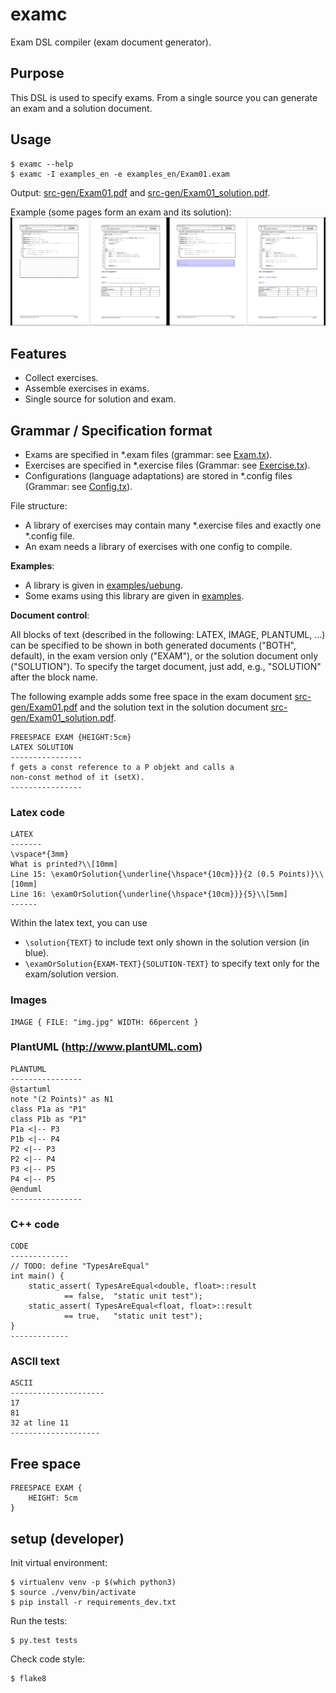 # examc
Exam DSL compiler (exam document generator).

## Purpose
This DSL is used to specify exams. From a single source
you can generate an exam and a solution document.

## Usage

    $ examc --help
    $ examc -I examples_en -e examples_en/Exam01.exam

Output: [src-gen/Exam01.pdf](doc/Exam01.pdf) and [src-gen/Exam01_solution.pdf](doc/Exam01_solution.pdf).

Example (some pages form an exam and its solution):
![](doc/images/example_both.png)

## Features

  * Collect exercises.
  * Assemble exercises in exams.
  * Single source for solution and exam.

## Grammar / Specification format

  * Exams are specified in *.exam files (grammar: see [Exam.tx](examc/Exam.tx)).
  * Exercises are specified in *.exercise files (Grammar: see [Exercise.tx](examc/Exercise.tx)).
  * Configurations (language adaptations) are stored in *.config files (Grammar: see [Config.tx](examc/Config.tx)).
  
File structure:

  * A library of exercises may contain many *.exercise files and exactly one *.config file.
  * An exam needs a library of exercises with one config to compile.

**Examples**:

  * A library is given in [examples/uebung](examples/uebung).
  * Some exams using this library are given in [examples](examples).

**Document control**:

All blocks of text (described in the following: LATEX, IMAGE, PLANTUML, ...)
can be specified to be shown in both generated documents ("BOTH", default),
in the exam version only ("EXAM"), or the solution document only ("SOLUTION").
To specify the target document, just add, e.g., "SOLUTION" after the block name.

The following example adds some free space in the 
exam document [src-gen/Exam01.pdf](doc/Exam01.pdf) 
and the solution text in the solution 
document [src-gen/Exam01_solution.pdf](doc/Exam01_solution.pdf).

	FREESPACE EXAM {HEIGHT:5cm}
	LATEX SOLUTION 
	----------------
	f gets a const reference to a P objekt and calls a
	non-const method of it (setX).
	----------------


### Latex code

	LATEX
	-------
	\vspace*{3mm}
	What is printed?\\[10mm]
	Line 15: \examOrSolution{\underline{\hspace*{10cm}}}{2 (0.5 Points)}\\[10mm]
	Line 16: \examOrSolution{\underline{\hspace*{10cm}}}{5}\\[5mm]
	------	

Within the latex text, you can use
 * ```\solution{TEXT}``` to include text only shown in the solution version (in blue).
 * ```\examOrSolution{EXAM-TEXT}{SOLUTION-TEXT}``` to specify text only for the exam/solution version.

### Images

    IMAGE { FILE: "img.jpg" WIDTH: 66percent }

### PlantUML (http://www.plantUML.com)

	PLANTUML
	----------------
	@startuml
	note "(2 Points)" as N1
	class P1a as "P1"
	class P1b as "P1"
	P1a <|-- P3
	P1b <|-- P4
	P2 <|-- P3
	P2 <|-- P4
	P3 <|-- P5
	P4 <|-- P5
	@enduml
	----------------

### C++ code

	CODE
	-------------
    // TODO: define "TypesAreEqual"
    int main() {
        static_assert( TypesAreEqual<double, float>::result 
                == false,  "static unit test");
        static_assert( TypesAreEqual<float, float>::result  
                == true,   "static unit test");
    }
	-------------

### ASCII text

	ASCII
	---------------------
    17
    81
    32 at line 11
	--------------------

## Free space

	FREESPACE EXAM {
		HEIGHT: 5cm
	}

	
## setup (developer)

Init virtual environment:

    $ virtualenv venv -p $(which python3)
    $ source ./venv/bin/activate
    $ pip install -r requirements_dev.txt 

Run the tests:

    $ py.test tests
    
Check code style:

    $ flake8

